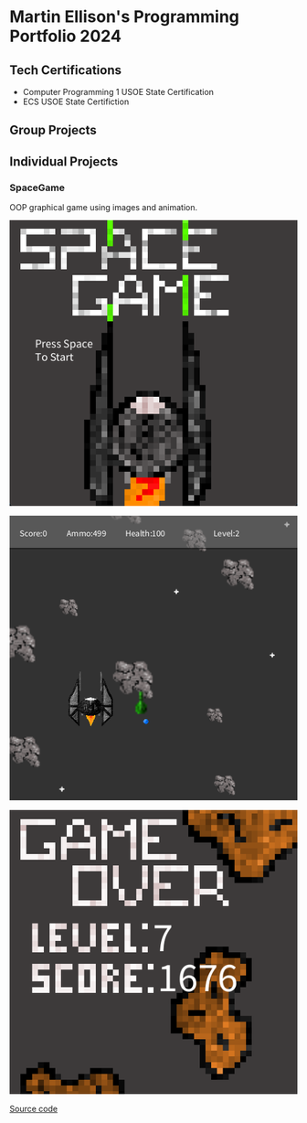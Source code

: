 # Martin Ellison's Programming Portfolio 2024

## Tech Certifications
* Computer Programming 1 USOE State Certification
* ECS USOE State Certifiction
## Group Projects 

## Individual Projects 

### SpaceGame 
OOP graphical game using images and animation.

![StartScreen](https://github.com/Sphynxcat48/Programmingportfolio/blob/main/images/StartScreenSpaceGame)

![GamePlay](https://github.com/Sphynxcat48/Programmingportfolio/blob/main/images/GameplaySpaceGame.png)

![GameOver](https://github.com/Sphynxcat48/Programmingportfolio/blob/main/images/GameOverSpaceGame.png)

[Source code]()
